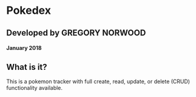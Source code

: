# Pokedex

## Developed by GREGORY NORWOOD
#### January 2018
## What is it?
This is a pokemon tracker with full create, read, update, or delete (CRUD) functionality available.
